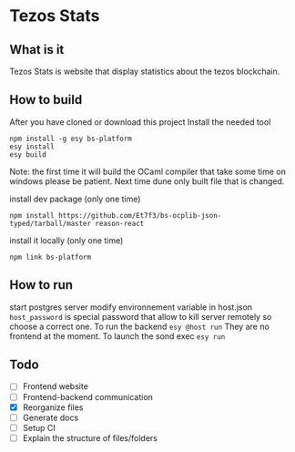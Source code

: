 # Tezos Stats

## What is it

Tezos Stats is website that display statistics about the tezos blockchain.

## How to build

After you have cloned or download this project
Install the needed tool

```
npm install -g esy bs-platform
esy install
esy build
```

Note: the first time it will build the OCaml compiler that take some time on windows please be patient. Next time dune only built file that is changed.


install dev package (only one time)
```
npm install https://github.com/Et7f3/bs-ocplib-json-typed/tarball/master reason-react
```

install it locally (only one time)
```
npm link bs-platform
```

## How to run

start postgres server
modify environnement variable in host.json
`host_password` is special password that allow to kill server remotely so choose a correct one.
To run the backend `esy @host run`
They are no frontend at the moment.
To launch the sond exec `esy run`


## Todo
- [ ] Frontend website
- [ ] Frontend-backend communication
- [x] Reorganize files
- [ ] Generate docs
- [ ] Setup CI
- [ ] Explain the structure of files/folders
